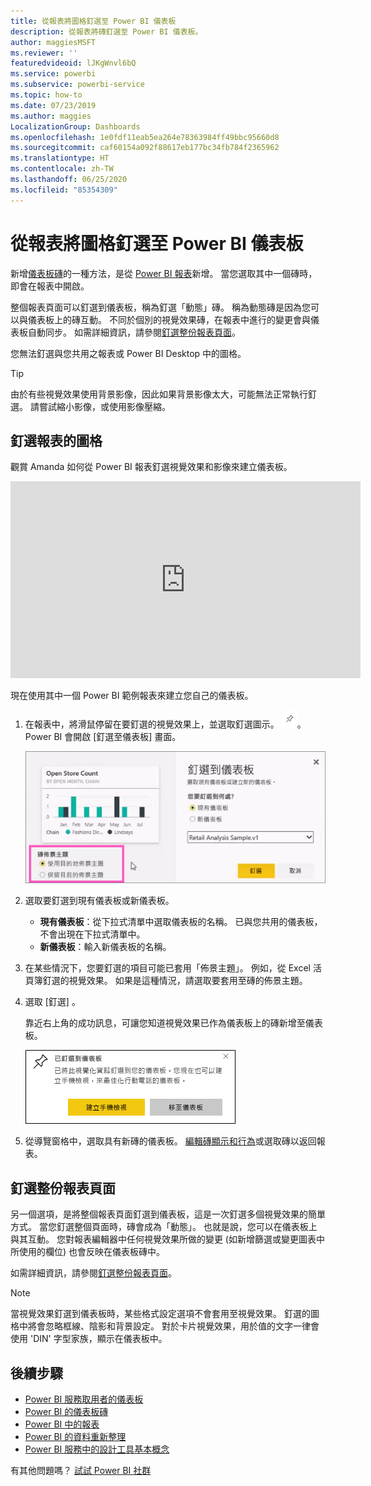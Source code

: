 ```yaml
---
title: 從報表將圖格釘選至 Power BI 儀表板
description: 從報表將磚釘選至 Power BI 儀表板。
author: maggiesMSFT
ms.reviewer: ''
featuredvideoid: lJKgWnvl6bQ
ms.service: powerbi
ms.subservice: powerbi-service
ms.topic: how-to
ms.date: 07/23/2019
ms.author: maggies
LocalizationGroup: Dashboards
ms.openlocfilehash: 1e0fdf11eab5ea264e78363984ff49bbc95660d8
ms.sourcegitcommit: caf60154a092f88617eb177bc34fb784f2365962
ms.translationtype: HT
ms.contentlocale: zh-TW
ms.lasthandoff: 06/25/2020
ms.locfileid: "85354309"
---
```

# <a name="pin-a-tile-to-a-power-bi-dashboard-from-a-report"></a>從報表將圖格釘選至 Power BI 儀表板

新增[儀表板磚](../consumer/end-user-tiles.md)的一種方法，是從 [Power BI 報表](../consumer/end-user-reports.md)新增。 當您選取其中一個磚時，即會在報表中開啟。

整個報表頁面可以釘選到儀表板，稱為釘選「動態」磚。 稱為動態磚是因為您可以與儀表板上的磚互動。 不同於個別的視覺效果磚，在報表中進行的變更會與儀表板自動同步。 如需詳細資訊，請參閱[釘選整份報表頁面](#pin-an-entire-report-page)。

您無法釘選與您共用之報表或 Power BI Desktop 中的圖格。 

> [!TIP]
> 由於有些視覺效果使用背景影像，因此如果背景影像太大，可能無法正常執行釘選。 請嘗試縮小影像，或使用影像壓縮。  
> 
> 

## <a name="pin-a-tile-from-a-report"></a>釘選報表的圖格
觀賞 Amanda 如何從 Power BI 報表釘選視覺效果和影像來建立儀表板。
    

<iframe width="560" height="315" src="https://www.youtube.com/embed/lJKgWnvl6bQ" frameborder="0" allowfullscreen></iframe>

現在使用其中一個 Power BI 範例報表來建立您自己的儀表板。

1. 在報表中，將滑鼠停留在要釘選的視覺效果上，並選取釘選圖示。 ![釘選圖示](media/service-dashboard-pin-tile-from-report/pbi_pintile_small.png)。 Power BI 會開啟 [釘選至儀表板]  畫面。
   
     ![[釘選到儀表板] 視窗](media/service-dashboard-pin-tile-from-report/pbi_themes2.png)
2. 選取要釘選到現有儀表板或新儀表板。
   
   * **現有儀表板**：從下拉式清單中選取儀表板的名稱。 已與您共用的儀表板，不會出現在下拉式清單中。
   * **新儀表板**：輸入新儀表板的名稱。
3. 在某些情況下，您要釘選的項目可能已套用「佈景主題」。 例如，從 Excel 活頁簿釘選的視覺效果。 如果是這種情況，請選取要套用至磚的佈景主題。
4. 選取 [釘選] 。
   
   靠近右上角的成功訊息，可讓您知道視覺效果已作為儀表板上的磚新增至儀表板。
   
   ![成功訊息](media/service-dashboard-pin-tile-from-report/pinsuccess.png)
5. 從導覽窗格中，選取具有新磚的儀表板。 [編輯磚顯示和行為](service-dashboard-edit-tile.md)或選取磚以返回報表。

## <a name="pin-an-entire-report-page"></a>釘選整份報表頁面
另一個選項，是將整個報表頁面釘選到儀表板，這是一次釘選多個視覺效果的簡單方式。 當您釘選整個頁面時，磚會成為「動態」。 也就是說，您可以在儀表板上與其互動。 您對報表編輯器中任何視覺效果所做的變更 (如新增篩選或變更圖表中所使用的欄位) 也會反映在儀表板磚中。  

如需詳細資訊，請參閱[釘選整份報表頁面](service-dashboard-pin-live-tile-from-report.md)。

> [!NOTE]
> 當視覺效果釘選到儀表板時，某些格式設定選項不會套用至視覺效果。 釘選的圖格中將會忽略框線、陰影和背景設定。 對於卡片視覺效果，用於值的文字一律會使用 'DIN' 字型家族，顯示在儀表板中。 
> 
>

## <a name="next-steps"></a>後續步驟
- [Power BI 服務取用者的儀表板](../consumer/end-user-dashboards.md)
- [Power BI 的儀表板磚](../consumer/end-user-tiles.md)
- [Power BI 中的報表](../consumer/end-user-reports.md)
- [Power BI 的資料重新整理](../connect-data/refresh-data.md)
- [Power BI 服務中的設計工具基本概念](../fundamentals/service-basic-concepts.md)

有其他問題嗎？ [試試 Power BI 社群](https://community.powerbi.com/)
